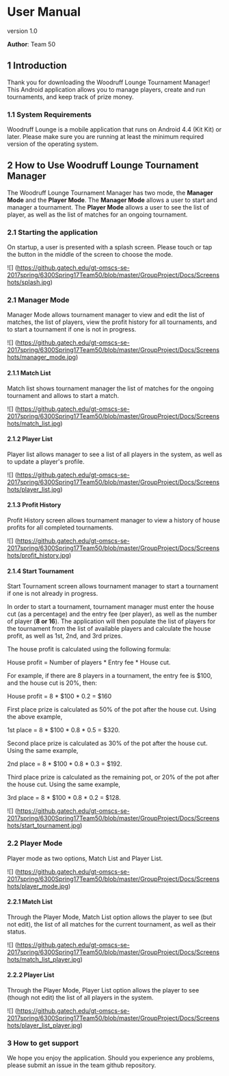 # User Manual

version 1.0

**Author**: Team 50

## 1 Introduction

Thank you for downloading the Woodruff Lounge Tournament Manager! This Android application allows you to manage players, create and run tournaments, and keep track of prize money. 

### 1.1 System Requirements

Woodruff Lounge	is a mobile application that runs on Android 4.4 (Kit Kit) or later. Please make sure you are running at least the minimum required version of the operating system. 

## 2 How to Use Woodruff Lounge Tournament Manager

The Woodruff Lounge Tournament Manager has two mode, the **Manager Mode** and the **Player Mode**. The **Manager Mode** allows a user to start and manager a tournament.  The **Player Mode** allows a user to see the list of player, as well as the list of matches for an ongoing tournament.  

### 2.1 Starting the application

On startup, a user is presented with a splash screen. Please touch or tap the button in the middle of the screen to choose the mode.  

![] (https://github.gatech.edu/gt-omscs-se-2017spring/6300Spring17Team50/blob/master/GroupProject/Docs/Screenshots/splash.jpg)

### 2.1 Manager Mode

Manager Mode allows tournament manager to view and edit the list of matches, the list of players, view the profit history for all tournaments, and to start a tournament if one is not in progress.

![] (https://github.gatech.edu/gt-omscs-se-2017spring/6300Spring17Team50/blob/master/GroupProject/Docs/Screenshots/manager_mode.jpg)

#### 2.1.1 Match List

Match list shows tournament manager the list of matches for the ongoing tournament and allows to start a match.

![] (https://github.gatech.edu/gt-omscs-se-2017spring/6300Spring17Team50/blob/master/GroupProject/Docs/Screenshots/match_list.jpg)

#### 2.1.2 Player List

Player list allows manager to see a list of all players in the system, as well as to update a player's profile.

![] (https://github.gatech.edu/gt-omscs-se-2017spring/6300Spring17Team50/blob/master/GroupProject/Docs/Screenshots/player_list.jpg)

#### 2.1.3 Profit History

Profit History screen allows tournament manager to view a history of house profits for all completed tournaments.

![] (https://github.gatech.edu/gt-omscs-se-2017spring/6300Spring17Team50/blob/master/GroupProject/Docs/Screenshots/profit_history.jpg)

#### 2.1.4 Start Tournament

Start Tournament screen allows tournament manager to start a tournament if one is not already in progress.

In order to start a tournament, tournament manager must enter the house cut (as a percentage) and the entry fee (per player), as well as the number of player (**8 or 16**). The application will then populate the list of players for the tournament from the list of available players and calculate  the house profit, as well as 1st, 2nd, and 3rd prizes.

The house profit is calculated using the following formula:

House profit = Number of players * Entry fee * House cut.

For example, if there are 8 players in a tournament, the entry fee is $100, and the house cut is 20%, then:

House profit = 8 * $100 * 0.2 = $160

First place prize is calculated as 50% of the pot after the house cut.  Using the above example,

1st place = 8 * $100 * 0.8 * 0.5 = $320.

Second place prize is calculated as 30% of the pot after the house cut. Using the same example,

2nd place = 8 * $100 * 0.8 * 0.3 = $192.

Third place prize is calculated as the remaining pot, or 20% of the pot after the house cut.  Using the same example,

3rd place = 8 * $100 * 0.8 * 0.2 = $128.
 
![] (https://github.gatech.edu/gt-omscs-se-2017spring/6300Spring17Team50/blob/master/GroupProject/Docs/Screenshots/start_tournament.jpg)


### 2.2 Player Mode

Player mode as two options, Match List and Player List.


![] (https://github.gatech.edu/gt-omscs-se-2017spring/6300Spring17Team50/blob/master/GroupProject/Docs/Screenshots/player_mode.jpg)

#### 2.2.1 Match List 

Through the Player Mode, Match List option allows the player to see (but not edit), the list of all matches for the current tournament, as well as their status.


![] (https://github.gatech.edu/gt-omscs-se-2017spring/6300Spring17Team50/blob/master/GroupProject/Docs/Screenshots/match_list_player.jpg)

#### 2.2.2 Player List

Through the Player Mode, Player List option allows the player to see (though not edit) the list of all players in the system.

![] (https://github.gatech.edu/gt-omscs-se-2017spring/6300Spring17Team50/blob/master/GroupProject/Docs/Screenshots/player_list_player.jpg)

### 3 How to get support

We hope you enjoy the application. Should you experience any problems, please submit an issue in the team github repository.
